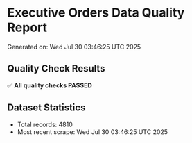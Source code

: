 # Executive Orders Data Quality Report
Generated on: Wed Jul 30 03:46:25 UTC 2025

## Quality Check Results
✅ **All quality checks PASSED**

## Dataset Statistics
- Total records: 4810
- Most recent scrape: Wed Jul 30 03:46:25 UTC 2025
